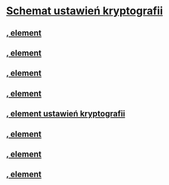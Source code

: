 # [Schemat ustawień kryptografii](index.md)
## [<cryptoClasses>, element](cryptoclasses-element.md)
## [<cryptoClass>, element](cryptoclass-element.md)
## [<cryptographySettings>, element](cryptographysettings-element.md)
## [<cryptoNameMapping>, element](cryptonamemapping-element.md)
## [<mscorlib>, element ustawień kryptografii](mscorlib-element-for-cryptography-settings.md)
## [<nameEntry>, element](nameentry-element.md)
## [<oidEntry>, element](oidentry-element.md)
## [<oidMap>, element](oidmap-element.md)
